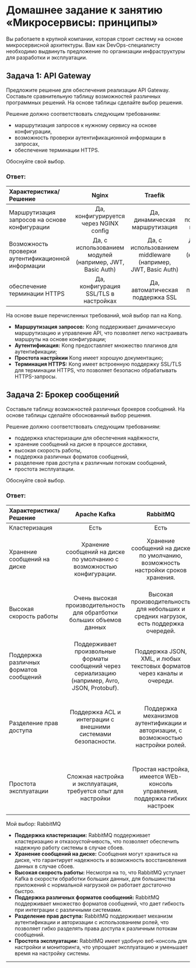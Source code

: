 
# Домашнее задание к занятию «Микросервисы: принципы»

Вы работаете в крупной компании, которая строит систему на основе микросервисной архитектуры.
Вам как DevOps-специалисту необходимо выдвинуть предложение по организации инфраструктуры для разработки и эксплуатации.

## Задача 1: API Gateway 

Предложите решение для обеспечения реализации API Gateway. Составьте сравнительную таблицу возможностей различных программных решений. На основе таблицы сделайте выбор решения.

Решение должно соответствовать следующим требованиям:
- маршрутизация запросов к нужному сервису на основе конфигурации,
- возможность проверки аутентификационной информации в запросах,
- обеспечение терминации HTTPS.

Обоснуйте свой выбор.

### Ответ:

| Характеристика/Решение | Nginx | Traefik | Kong |
|:-----------------------|:------------:|:--------:|:----:|
| Маршрутизация запросов на основе конфигурации | Да, конфигурируется через NGINX config | Да, динамическая маршрутизация | Да, с поддержкой плагинов |
| Возможность проверки аутентификационной информации | Да, с использованием модулей (например, JWT, Basic Auth) | Да, с использованием middleware (например, JWT, Basic Auth) | Да, через плагины (например, OAuth2, JWT) |
| обеспечение терминации HTTPS | Да, конфигурация SSL/TLS в настройках | Да, автоматическая поддержка SSL | Да, поддержка SSL/TLS |



На основе выше перечисленных требований, мой выбор пал на  Kong. 
- **Маршрутизация запросов:** Kong поддерживает динамическую маршрутизацию и управление API, что позволяет легко настраивать маршруты на основе конфигурации;
- **Аутентификация:** Kong  предоставляет множество плагинов для аутентификации;
- **Простота настрйкии**  Kong имеет хорошую документацию;
- **Терминация HTTPS:**  Kong имеет встроенную поддержку SSL/TLS для терминации HTTPS, что позволяет безопасно обрабатывать HTTPS-запросы.


## Задача 2: Брокер сообщений

Составьте таблицу возможностей различных брокеров сообщений. На основе таблицы сделайте обоснованный выбор решения.

Решение должно соответствовать следующим требованиям:
- поддержка кластеризации для обеспечения надёжности,
- хранение сообщений на диске в процессе доставки,
- высокая скорость работы,
- поддержка различных форматов сообщений,
- разделение прав доступа к различным потокам сообщений,
- простота эксплуатации.

Обоснуйте свой выбор.

### Ответ:

| Характеристика/Решение | Apache Kafka | RabbitMQ | NATS |
|:-----------------------|:------------:|:--------:|:----:|
| Кластеризация          |  Есть | Есть | Есть |
| Хранение сообщений на диске | Хранение сообщений на диске по умолчанию с возможностью конфигурации. | Хранение сообщений на диске по умолчанию, возможность настройки сроков хранения. | Сообщения хранятся в памяти, но поддержка журналирования в случае необходимости. |
| Высокая скорость работы | Очень высокая  производительность для обратботки больших объемов данных | Высокая производительность для небольших и средних нагрузок, есть  поддержка очередей. | Очень высокая скорость для обработки небольших сообщений с минимальными задержками. |
| Поддержка различных форматов сообщений | Поддерживает произвольные форматы сообщений через сериализацию (например, Avro, JSON, Protobuf). | Поддержка JSON, XML, и любых текстовых форматов через каналы и очереди. |  Поддержка JSON, строки и бинарных сообщений. |
| Разделение прав доступа | Поддержка ACL и интеграции с внешними системами безопасности. | Поддержка механизмов аутентификации и авторизации, с возможностью настройки ролей. | Основная система безопасности ограничена, поддержка аутентификации через токены и механизмы шифрования. |
| Простота эксплуатации | Сложная настройка и эксплуатация, требуется опыт для настройки | Простая настройка, имеется WEb-консоль управления, поддержка гибких настроек | Легкая настройка и управление, ориентирован на низкую задержку и простоту.| 

Мой выбор: RabbitMQ
- **Поддержка кластеризации:** RabbitMQ поддерживает кластеризацию и отказоустойчивость, что позволяет обеспечить надежную работу системы в случае сбоев.
- **Хранение сообщений на диске:** Сообщения могут храниться на диске, что гарантирует надежность и возможность восстановления данных в случае сбоев.
- **Высокая скорость работы:** Несмотря на то, что RabbitMQ уступает Kafka в скорости обработки больших данных, для большинства приложений с нормальной нагрузкой он работает достаточно быстро.
- **Поддержка различных форматов сообщений:** RabbitMQ поддерживает множество форматов сообщений, что дает гибкость при интеграции с различными системами.
- **Разделение прав доступа:** RabbitMQ поддерживает механизм аутентификации и авторизации с использованием ролей, что позволяет гибко разделять права доступа к различным потокам сообщений.
- **Простота эксплуатации:** RabbitMQ имеет удобную веб-консоль для настройки и мониторинга, что упрощает эксплуатацию и уменьшает время на настройку системы.

-----
